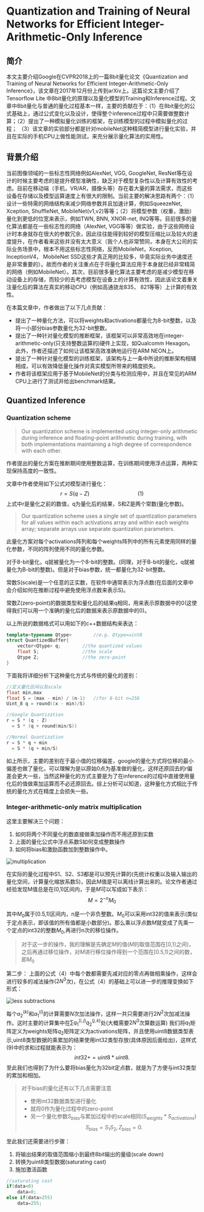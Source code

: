 # Quantization and Training of Neural Networks for Efficient Integer-Arithmetic-Only Inference

## 简介

本文主要介绍Google在CVPR2018上的一篇8bit量化论文《Quantization and Training of Neural Networks for Efficient Integer-Arithmetic-Only Inference》，该文章在2017年12月份上传到arXiv上。这篇论文主要介绍了Tensorflow Lite 中8bit量化的原理以及量化模型的Training和Inference过程。文章中8bit量化与普通的量化过程基本一样，主要的贡献在于：（1）在8bit量化的公式基础上，通过公式变化以及设计，使得整个inference过程中只需要做整数计算；（2）提出了一种模拟量化训练的框架，在训练模型的过程中模拟量化的过程； （3）该文章的实验部分都是针对mobileNet这种精简模型进行量化实验，并且在实际的手机CPU上做性能测试，来充分展示量化算法的实用性。

## 背景介绍

当前图像领域的一些标志性网络例如AlexNet, VGG, GoogleNet, ResNet等在设计的时候主要考虑的是提升模型准确性，缺乏对于模型复杂性以及计算有效性的考虑。目前在移动端（手机，VR/AR，摄像头等）存在着大量的算法需求，而这些设备在存储以及模型运算速度上有很大的限制。当前主要的解决思路有两个：（1）设计一些特需的网络结构来减少网络参数并且加速计算，例如SqueezeNet, Xception, ShuffleNet, MobileNet(v1,v2)等等；（2）将模型参数（权重，激励）量化到更低的位宽来表示，例如TWN, BNN, XNOR-net, INQ等等。目前很多的量化算法都是在一些标志性的网络（AlexNet, VGG等等）做实验，由于这些网络设计时本身就存在很大的参数冗余，因此往往能得到较好的模型压缩比以及较大的速度提升，在作者看来这些并没有太大意义（我个人也非常赞同，本身在大公司的实际业务场景中，根本不用这些标志性网络，反而MobileNet，Xception, InceptionV4， MobileNet SSD这些才真正用的比较多，毕竟实际业务中速度还是非常重要的）。故而作者的关注重点在于将量化算法应用于本身就已经非常精简的网络（例如MobileNet）。其次，目前很多量化算法主要考虑的是减少模型在移动设备上的存储，而较少的去考虑模型在设备上的计算有效性，因此该论文着重关注量化后的算法在真实的移动CPU（例如高通骁龙835， 821等等）上计算的有效性。

在本篇文章中，作者做出了以下几点贡献：

* 提出了一种量化方法，可以将weights和activations都量化为8-bit整数，以及将一小部分bias参数量化为32-bit整数。
* 提出了一种针对量化模型的推断框架，该框架可以非常高效地在integer-arithmetic-only(只支持整数运算的)硬件上实现，如Qualcomm Hexagon。此外，作者还描述了如何让该框架高效准确地运行在ARM NEON上。
* 提出了一种针对量化模型的训练框架，该架构与上一条中所说的推断架构相辅相成，可以有效降低量化操作对真实模型所带来的精度损失。
* 作者将该框架应用于基于MobileNet的分类与检测应用中，并且在常见的ARM CPU上进行了测试并给出benchmark结果。

## Quantized Inference

### Quantization scheme

>Our quantization scheme is implemented using integer-only arithmetic during inference and floating-point arithmetic during training, with both implementations maintaining a high degree of correspondence with each other.

作者提出的量化方案在推断期间使用整数运算，在训练期间使用浮点运算，两种实现保持高度的一致性。

文章中作者使用如下公式对模型进行量化：
$$
r = S(q-Z) \qquad \qquad \qquad \qquad(1)
$$
上式中r是量化之前的数值，q为量化后的结果，S和Z是两个常数(量化参数)。
> Our quantization scheme uses a single set of quantization parameters for all values within each activations array and within each weights array; separate arrays use separate quantization parameters.

此量化方案对每个activations阵列和每个weights阵列中的所有元素使用同样的量化参数，不同的阵列使用不同的量化参数。

对于8-bit量化，q就被量化为一个8-bit的整数。(同理，对于B-bit的量化，q就被量化为B-bit的整数)。但是对于bias参数，统一都量化为32-bit整数。

常数S(scale)是一个任意的正实数，在软件中通常表示为浮点数(在后面的文章中会介绍如何在推断过程中避免使用浮点数来表示S)。

常数Z(zero-point)的数据类型和量化后的结果q相同，用来表示原数据中的0(这使得我们可以用一个准确的量化后的数据来表示原数据中的0)。

以上所说的数据格式可以用如下的c++数据结构来表达：

```c++
template<typename Qtype>        //e.g. Qtype=uint8
struct QuantizedBuffer{
    vector<Qtype> q;        //the quantized values
    float S;                //the scale
    Qtype Z;                //the zero-point
}
```

下面我将详细分析下这种量化方式与传统的量化的差别：

```c++
//定义量化区间以及scale
float min,max
float S = (max - min) / (n-1)   //for 8-bit n=256
Uint_8 q = round((x - min)/S)

//Google Quantization
r = S * (q - Z)
  = S * (q + round(min/S))

//Normal Quantization
r = S * q + min
  = S * (q + min/S)
```

如上所示，主要的差别在于最小值的位移偏差，google的量化方式将位移的最小偏差也做了量化，可以理解为是以原始0点为基准做的量化，这样还原回去的r偏差会更大一些，当然这种量化的方式主要是为了在inference的过程中直接使用量化后的值做乘加运算而不必还原回去。综上分析可以知道，这种量化方式相比于传统的量化方式在精度上会损失一些。

### Integer-arithmetic-only matrix multiplication

这里主要解决三个问题：

1. 如何将两个不同量化的数直接做乘加操作而不用还原到实数
2. 上面的量化公式中浮点系数S如何变成整数操作
3. 如何将bias和激励函数加到整数操作中。

![multiplication](https://github.com/Frankzd/Reading-List/blob/master/images/multiplication.png?raw=true)

在实际的量化过程中S1、S2、S3都是可以预先计算的(先统计权重以及输入输出的量化空间，计算量化缩放系数S)，因此M值是可以离线计算出来的。论文作者通过经验发现M值总是在(0,1)区间内，于是$M$可以写成如下表示：
$$
M = 2^{-n}M_0
$$

其中$M_0$属于[0.5,1)区间内，n是一个非负整数。$M_0$可以采用int32的值来表示(类似于定点表示，即该值的所有值都是小数部分)。那么乘以浮点数$M$就变成了先乘一个定点的int32的整数$M_0$,再进行n次的移位操作。

> 对于这一步的操作，我的理解是先确定$M$的值($M$的取值范围在[0,1)之间)，之后再通过移位操作，对$M$进行移位操作得到一个范围在[0.5,1)之间的数，即$M_0$

第二步： 上面的公式（4）中每个数都需要先减对应的零点再做相乘操作，这样会进行较多的减法操作($2N^3$次)，在公式（4）的基础上可以进一步的推理变换如下形式： 

![less subtractions](https://github.com/Frankzd/Reading-List/blob/master/images/less_subtractions.png?raw=true)

每个$a_2^{(k)}$和$a_1^{(i)}$的计算需要$N$次加法操作，这样一共只需要进行$2N^2$次加减法操作。这时主要的计算集中在$\sum q_1^{(i,j)}q_2^{(j,k)}$处(大概需要$2N^3$次算数运算)
我们将$q_1$矩阵定义为weights矩阵$q_2$矩阵定义为activations矩阵，并且使用uint8数据类型表示,uint8类型数据的乘累加的结果使用int32类型存放(具体原因后面给出)，这样式(9)中的求和过程就能表示为：
$$
int32 += uint8 * uint8.
$$
至此我们也得到了为什么要将bias量化为32bit定点数，就是为了方便与int32类型的累加和相加。

> 对于bias的量化还有以下几点需要注意
> * 使用int32数据类型进行量化
> * 就将0作为量化过程中的zero-point
> * 另一个量化参数$S_{bias}$与累加过程中的scale相同($S_{weights}*S_{activations}$)
> $$S_{bias} = S_1S_2,  Z_{bias} = 0.$$

至此我们还需要进行步骤：

1. 将输出结果的取值范围缩小到最终8bit输出的量级(scale down)
2. 转换为uint8类型数据(saturating cast)
3. 施加激活函数

```c++
//saturating cast
if(data<0)  
    data=0;  
else if(data>255)  
    data=255;  
```



